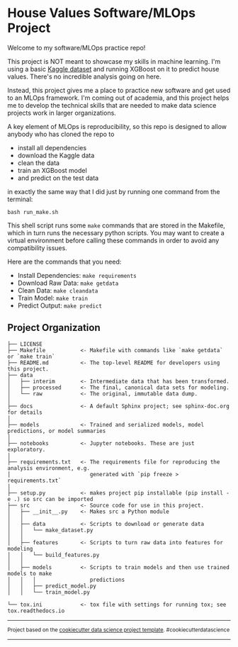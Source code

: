 House Values Software/MLOps Project
==============================

Welcome to my software/MLOps practice repo!

This project is NOT meant to showcase my skills in machine learning.  I'm using a basic <a target="_blank" href="https://www.kaggle.com/c/house-prices-advanced-regression-techniques">Kaggle dataset</a> and running XGBoost on it to predict house values. There's no incredible analysis going on here. 

Instead, this project gives me a place to practice new software and get used to an MLOps framework.  I'm coming out of academia, and this project helps me to develop the technical skills that are needed to make data science projects work in larger organizations.  

A key element of MLOps is reproducibility, so this repo is designed to allow anybody who has cloned the repo to
* install all dependencies
* download the Kaggle data
* clean the data
* train an XGBoost model
* and predict on the test data

in exactly the same way that I did just by running one command from the terminal:

`bash run_make.sh`

This shell script runs some `make` commands that are stored in the Makefile, which in turn runs the necessary python scripts.  You may want to create a virtual environment before calling these commands in order to avoid any compatibility issues.  

Here are the commands that you need:

* Install Dependencies: `make requirements`
* Download Raw Data: `make getdata`
* Clean Data: `make cleandata`
* Train Model: `make train`
* Predict Output: `make predict`



Project Organization
------------

    ├── LICENSE
    ├── Makefile           <- Makefile with commands like `make getdata` or `make train`
    ├── README.md          <- The top-level README for developers using this project.
    ├── data
    │   ├── interim        <- Intermediate data that has been transformed.
    │   ├── processed      <- The final, canonical data sets for modeling.
    │   └── raw            <- The original, immutable data dump.
    │
    ├── docs               <- A default Sphinx project; see sphinx-doc.org for details
    │
    ├── models             <- Trained and serialized models, model predictions, or model summaries
    │
    ├── notebooks          <- Jupyter notebooks. These are just exploratory.
    │
    ├── requirements.txt   <- The requirements file for reproducing the analysis environment, e.g.
    │                         generated with `pip freeze > requirements.txt`
    │
    ├── setup.py           <- makes project pip installable (pip install -e .) so src can be imported
    ├── src                <- Source code for use in this project.
    │   ├── __init__.py    <- Makes src a Python module
    │   │
    │   ├── data           <- Scripts to download or generate data
    │   │   └── make_dataset.py
    │   │
    │   ├── features       <- Scripts to turn raw data into features for modeling
    │   │   └── build_features.py
    │   │
    │   ├── models         <- Scripts to train models and then use trained models to make
    │   │   │                 predictions
    │   │   ├── predict_model.py
    │   │   └── train_model.py
    
    └── tox.ini            <- tox file with settings for running tox; see tox.readthedocs.io


--------

<p><small>Project based on the <a target="_blank" href="https://drivendata.github.io/cookiecutter-data-science/">cookiecutter data science project template</a>. #cookiecutterdatascience</small></p>


----------------------------------------------------------------------------------